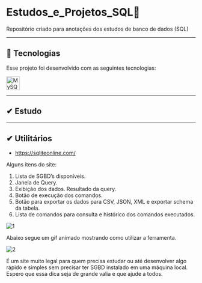 # Estudos_e_Projetos_SQL🚀 

Repositório criado para anotações dos estudos de banco de dados (SQL)

---

## 🚀 Tecnologias

Esse projeto foi desenvolvido com as seguintes tecnologias:

<p align="left">
<a href="https://www.mysql.com/" target="_blank" rel="noreferrer"><img src="https://raw.githubusercontent.com/danielcranney/readme-generator/main/public/icons/skills/mysql-colored.svg" width="36" height="36" alt="MySQL" /></a>
</p>

---

## ✔ Estudo



---

## ✔ Utilitários

- https://sqliteonline.com/

Alguns itens do site:

1. Lista de SGBD’s disponíveis.
2. Janela de Query.
3. Exibição dos dados. Resultado da query.
4. Botão de execução dos comandos.
5. Botão para exportar os dados para CSV, JSON, XML e exportar schema da tabela.
6. Lista de comandos para consulta e histórico dos comandos executados.

![1](https://user-images.githubusercontent.com/82888848/180330423-baf7ceb7-8548-4139-8512-46b2f09d4dd0.jpg)


Abaixo segue um gif animado mostrando como utilizar a ferramenta.

![2](https://user-images.githubusercontent.com/82888848/180330429-729826f4-448a-4945-9f44-4ee772276e74.gif)


É um site muito legal para quem precisa estudar ou até desenvolver algo rápido e simples sem precisar ter SGBD instalado em uma máquina local. Espero que essa dica seja de grande valia e que ajude a todos.

